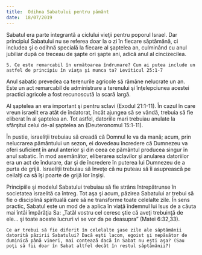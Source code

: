 ```yaml
---
title:  Odihna Sabatului pentru pământ
date:  18/07/2019
---
```


Sabatul era parte integrantă a ciclului vieţii pentru poporul Israel. Dar principiul Sabatului nu se referea doar la o zi în fiecare săptămână, ci includea şi o odihnă specială la fiecare al şaptelea an, culminând cu anul jubiliar după ce treceau de şapte ori şapte ani, adică anul al cincizecilea.

`5. Ce este remarcabil în următoarea îndrumare? Cum ai putea include un astfel de principiu în viaţa şi munca ta? Leviticul 25:1-7`

Anul sabatic prevedea ca terenurile agricole să rămâne nelucrate un an. Este un act remarcabil de administrare a terenului şi înţelepciunea acestei practici agricole a fost recunoscută la scară largă.

Al şaptelea an era important şi pentru sclavi (Exodul 21:1-11). În cazul în care vreun israelit era atât de îndatorat, încât ajungea să se vândă, trebuia să fie eliberat în al şaptelea an. Tot astfel, datoriile mari trebuiau anulate la sfârşitul celui de-al şaptelea an (Deuteronomul 15:1-11).

În pustie, israeliţii trebuiau să creadă că Domnul le va da mană; acum, prin nelucrarea pământului un sezon, ei dovedeau încredere că Dumnezeu va oferi suficient în anul anterior şi din ceea ce pământul producea singur în anul sabatic. În mod asemănător, eliberarea sclavilor şi anularea datoriilor era un act de îndurare, dar şi de încredere în puterea lui Dumnezeu de a purta de grijă. Israeliţii trebuiau să înveţe că nu puteau să îi asuprească pe ceilalţi ca să îşi poarte de grijă lor înşişi.

Principiile şi modelul Sabatului trebuiau să fie strâns întrepătrunse în societatea israelită ca întreg. Tot aşa şi acum, păzirea Sabatului ar trebui să fie o disciplină spirituală care să ne transforme toate celelalte zile. În sens practic, Sabatul este un mod de a aplica în viaţă îndemnul lui Isus de a căuta mai întâi împărăţia Sa: „Tatăl vostru cel ceresc ştie că aveţi trebuinţă de ele… şi toate aceste lucruri vi se vor da pe deasupra” (Matei 6:32,33).

`Ce ar trebui să fie diferit în celelalte şase zile ale săptămânii datorită păzirii Sabatului? Dacă eşti lacom, egoist şi nepăsător de duminică până vineri, mai contează dacă în Sabat nu eşti aşa? (Sau poţi să fii doar în Sabat altfel decât în restul săptămânii?)`